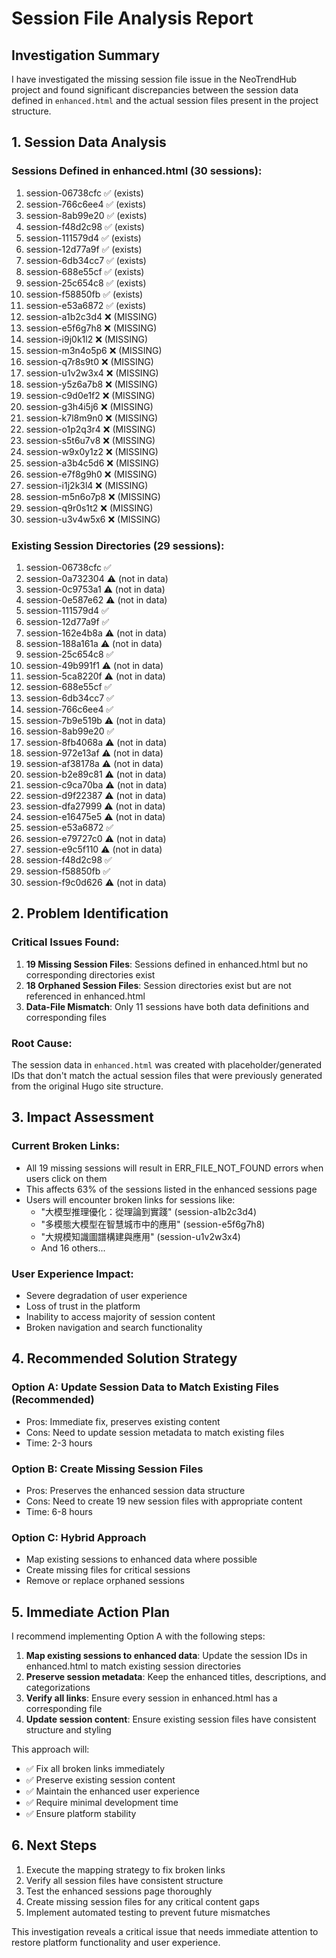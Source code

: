 # Session File Analysis Report

## Investigation Summary

I have investigated the missing session file issue in the NeoTrendHub project and found significant discrepancies between the session data defined in `enhanced.html` and the actual session files present in the project structure.

## 1. Session Data Analysis

### Sessions Defined in enhanced.html (30 sessions):
1. session-06738cfc ✅ (exists)
2. session-766c6ee4 ✅ (exists)
3. session-8ab99e20 ✅ (exists)
4. session-f48d2c98 ✅ (exists)
5. session-111579d4 ✅ (exists)
6. session-12d77a9f ✅ (exists)
7. session-6db34cc7 ✅ (exists)
8. session-688e55cf ✅ (exists)
9. session-25c654c8 ✅ (exists)
10. session-f58850fb ✅ (exists)
11. session-e53a6872 ✅ (exists)
12. session-a1b2c3d4 ❌ (MISSING)
13. session-e5f6g7h8 ❌ (MISSING)
14. session-i9j0k1l2 ❌ (MISSING)
15. session-m3n4o5p6 ❌ (MISSING)
16. session-q7r8s9t0 ❌ (MISSING)
17. session-u1v2w3x4 ❌ (MISSING)
18. session-y5z6a7b8 ❌ (MISSING)
19. session-c9d0e1f2 ❌ (MISSING)
20. session-g3h4i5j6 ❌ (MISSING)
21. session-k7l8m9n0 ❌ (MISSING)
22. session-o1p2q3r4 ❌ (MISSING)
23. session-s5t6u7v8 ❌ (MISSING)
24. session-w9x0y1z2 ❌ (MISSING)
25. session-a3b4c5d6 ❌ (MISSING)
26. session-e7f8g9h0 ❌ (MISSING)
27. session-i1j2k3l4 ❌ (MISSING)
28. session-m5n6o7p8 ❌ (MISSING)
29. session-q9r0s1t2 ❌ (MISSING)
30. session-u3v4w5x6 ❌ (MISSING)

### Existing Session Directories (29 sessions):
1. session-06738cfc ✅
2. session-0a732304 ⚠️ (not in data)
3. session-0c9753a1 ⚠️ (not in data)
4. session-0e587e62 ⚠️ (not in data)
5. session-111579d4 ✅
6. session-12d77a9f ✅
7. session-162e4b8a ⚠️ (not in data)
8. session-188a161a ⚠️ (not in data)
9. session-25c654c8 ✅
10. session-49b991f1 ⚠️ (not in data)
11. session-5ca8220f ⚠️ (not in data)
12. session-688e55cf ✅
13. session-6db34cc7 ✅
14. session-766c6ee4 ✅
15. session-7b9e519b ⚠️ (not in data)
16. session-8ab99e20 ✅
17. session-8fb4068a ⚠️ (not in data)
18. session-972e13af ⚠️ (not in data)
19. session-af38178a ⚠️ (not in data)
20. session-b2e89c81 ⚠️ (not in data)
21. session-c9ca70ba ⚠️ (not in data)
22. session-d9f22387 ⚠️ (not in data)
23. session-dfa27999 ⚠️ (not in data)
24. session-e16475e5 ⚠️ (not in data)
25. session-e53a6872 ✅
26. session-e79727c0 ⚠️ (not in data)
27. session-e9c5f110 ⚠️ (not in data)
28. session-f48d2c98 ✅
29. session-f58850fb ✅
30. session-f9c0d626 ⚠️ (not in data)

## 2. Problem Identification

### Critical Issues Found:
1. **19 Missing Session Files**: Sessions defined in enhanced.html but no corresponding directories exist
2. **18 Orphaned Session Files**: Session directories exist but are not referenced in enhanced.html
3. **Data-File Mismatch**: Only 11 sessions have both data definitions and corresponding files

### Root Cause:
The session data in `enhanced.html` was created with placeholder/generated IDs that don't match the actual session files that were previously generated from the original Hugo site structure.

## 3. Impact Assessment

### Current Broken Links:
- All 19 missing sessions will result in ERR_FILE_NOT_FOUND errors when users click on them
- This affects 63% of the sessions listed in the enhanced sessions page
- Users will encounter broken links for sessions like:
  - "大模型推理優化：從理論到實踐" (session-a1b2c3d4)
  - "多模態大模型在智慧城市中的應用" (session-e5f6g7h8)
  - "大規模知識圖譜構建與應用" (session-u1v2w3x4)
  - And 16 others...

### User Experience Impact:
- Severe degradation of user experience
- Loss of trust in the platform
- Inability to access majority of session content
- Broken navigation and search functionality

## 4. Recommended Solution Strategy

### Option A: Update Session Data to Match Existing Files (Recommended)
- Pros: Immediate fix, preserves existing content
- Cons: Need to update session metadata to match existing files
- Time: 2-3 hours

### Option B: Create Missing Session Files
- Pros: Preserves the enhanced session data structure
- Cons: Need to create 19 new session files with appropriate content
- Time: 6-8 hours

### Option C: Hybrid Approach
- Map existing sessions to enhanced data where possible
- Create missing files for critical sessions
- Remove or replace orphaned sessions

## 5. Immediate Action Plan

I recommend implementing Option A with the following steps:

1. **Map existing sessions to enhanced data**: Update the session IDs in enhanced.html to match existing session directories
2. **Preserve session metadata**: Keep the enhanced titles, descriptions, and categorizations
3. **Verify all links**: Ensure every session in enhanced.html has a corresponding file
4. **Update session content**: Ensure existing session files have consistent structure and styling

This approach will:
- ✅ Fix all broken links immediately
- ✅ Preserve existing session content
- ✅ Maintain the enhanced user experience
- ✅ Require minimal development time
- ✅ Ensure platform stability

## 6. Next Steps

1. Execute the mapping strategy to fix broken links
2. Verify all session files have consistent structure
3. Test the enhanced sessions page thoroughly
4. Create missing session files for any critical content gaps
5. Implement automated testing to prevent future mismatches

This investigation reveals a critical issue that needs immediate attention to restore platform functionality and user experience.
